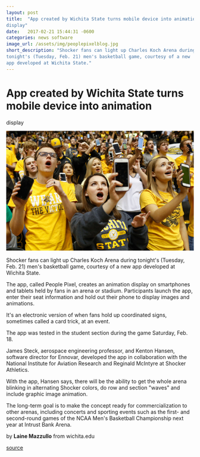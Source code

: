 ```yaml
---
layout: post
title:  "App created by Wichita State turns mobile device into animation
display"
date:   2017-02-21 15:44:31 -0600
categories: news software
image_url: /assets/img/peoplepixelblog.jpg
short_description: "Shocker fans can light up Charles Koch Arena during
tonight's (Tuesday, Feb. 21) men's basketball game, courtesy of a new
app developed at Wichita State."
---
```

# App created by Wichita State turns mobile device into animation
display


![](/assets/img/peoplepixelblog.jpg)


Shocker fans can light up Charles Koch Arena during tonight's (Tuesday,
Feb. 21) men's basketball game, courtesy of a new app developed at
Wichita State.


The app, called People Pixel, creates an animation display on
smartphones and tablets held by fans in an arena or stadium.
Participants launch the app, enter their seat information and hold out
their phone to display images and animations.


It's an electronic version of when fans hold up coordinated signs,
sometimes called a card trick, at an event.


The app was tested in the student section during the game Saturday, Feb.
18.


James Steck, aerospace engineering professor, and Kenton Hansen,
software director for Ennovar, developed the app in collaboration with
the National Institute for Aviation Research and Reginald McIntyre at
Shocker Athletics.


With the app, Hansen says, there will be the ability to get the whole
arena blinking in alternating Shocker colors, do row and section "waves"
and include graphic image animation.


The long-term goal is to make the concept ready for commercialization to
other arenas, including concerts and sporting events such as the first-
and second-round games of the NCAA Men's Basketball Championship next
year at Intrust Bank Arena.


by **Laine Mazzullo** from wichita.edu

[source](http://www.wichita.edu/thisis/stories/story.asp?si=3582)
